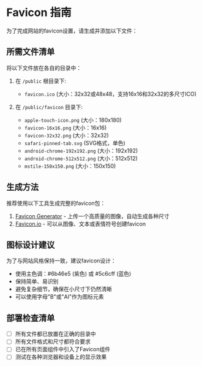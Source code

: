 # Favicon 指南

为了完成网站的favicon设置，请生成并添加以下文件：

## 所需文件清单

将以下文件放在各自的目录中：

1. 在 `/public` 根目录下:
   - `favicon.ico` (大小：32x32或48x48，支持16x16和32x32的多尺寸ICO)

2. 在 `/public/favicon` 目录下:
   - `apple-touch-icon.png` (大小：180x180)
   - `favicon-16x16.png` (大小：16x16)
   - `favicon-32x32.png` (大小：32x32)
   - `safari-pinned-tab.svg` (SVG格式，单色)
   - `android-chrome-192x192.png` (大小：192x192)
   - `android-chrome-512x512.png` (大小：512x512)
   - `mstile-150x150.png` (大小：150x150)

## 生成方法

推荐使用以下工具生成完整的favicon包：

1. [Favicon Generator](https://realfavicongenerator.net/) - 上传一个高质量的图像，自动生成各种尺寸
2. [Favicon.io](https://favicon.io/) - 可以从图像、文本或表情符号创建favicon

## 图标设计建议

为了与网站风格保持一致，建议favicon设计：
- 使用主色调：#6b46e5 (紫色) 或 #5c6cff (蓝色)
- 保持简单、易识别
- 避免复杂细节，确保在小尺寸下仍然清晰
- 可以使用字母"B"或"AI"作为图标元素

## 部署检查清单

- [ ] 所有文件都已放置在正确的目录中
- [ ] 所有文件格式和尺寸都符合要求
- [ ] 已在所有页面组件中引入了Favicon组件
- [ ] 测试在各种浏览器和设备上的显示效果 